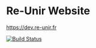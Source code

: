 # Re-Unir Website

https://dev.re-unir.fr

[![Build Status](https://ci.princelle.org/api/badges/ThePrincelle/reunir_website/status.svg)](https://ci.princelle.org/ThePrincelle/reunir_website)